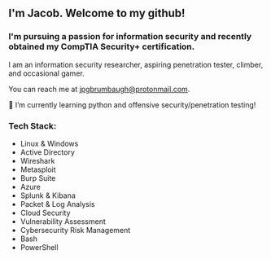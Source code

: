 ## I'm Jacob. Welcome to my github!

### I'm pursuing a passion for information security and recently obtained my CompTIA Security+ certification.

I am an information security researcher, aspiring penetration tester, climber, and occasional gamer.

You can reach me at jpgbrumbaugh@protonmail.com.

🌱 I’m currently learning python and offensive security/penetration testing!

### Tech Stack:

- Linux & Windows
- Active Directory
- Wireshark
- Metasploit
- Burp Suite
- Azure
- Splunk & Kibana
- Packet & Log Analysis
- Cloud Security
- Vulnerability Assessment
- Cybersecurity Risk Management
- Bash
- PowerShell

